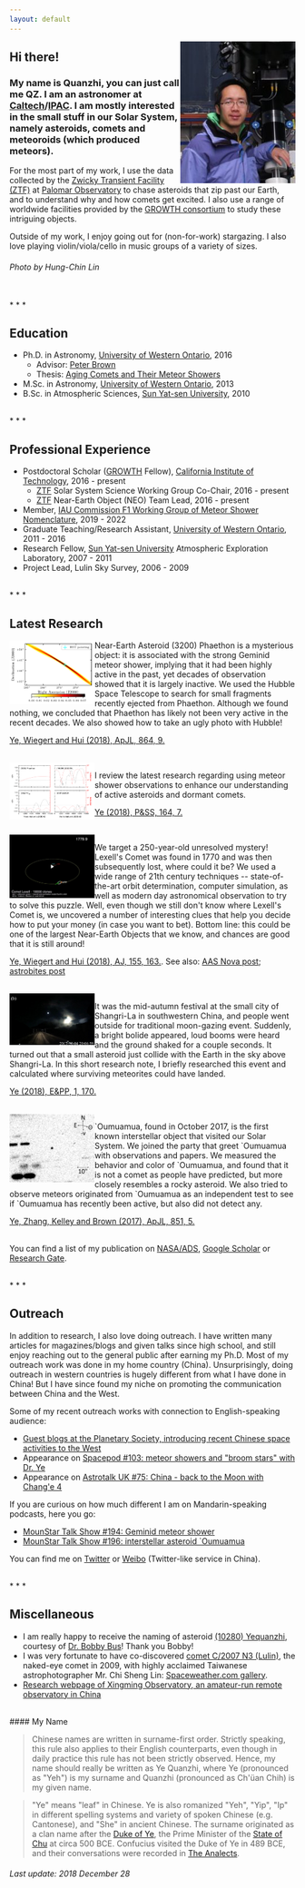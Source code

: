 ```yaml
---
layout: default
---
```


<img style="float: right;" src="imgs/me.jpg">

## Hi there!

### My name is Quanzhi, you can just call me QZ. I am an astronomer at [Caltech](http://www.caltech.edu/)/[IPAC](http://www.ipac.caltech.edu/). I am mostly interested in the small stuff in our Solar System, namely asteroids, comets and meteoroids (which produced meteors).

For the most part of my work, I use the data collected by the [Zwicky Transient Facility (ZTF)](https://www.ztf.caltech.edu/) at [Palomar Observatory](http://www.astro.caltech.edu/palomar/homepage.html) to chase asteroids that zip past our Earth, and to understand why and how comets get excited. I also use a range of worldwide facilities provided by the [GROWTH consortium](http://growth.caltech.edu/) to study these intriguing objects.

Outside of my work, I enjoy going out for (non-for-work) stargazing. I also love playing violin/viola/cello in music groups of a variety of sizes.

###### Photo by Hung-Chin Lin

<br>
* * *

## Education

* Ph.D. in Astronomy, [University of Western Ontario](http://www.uwo.ca/), 2016
    * Advisor: [Peter Brown](http://meteor.uwo.ca/~pbrown/)
    * Thesis: [Aging Comets and Their Meteor Showers](http://ir.lib.uwo.ca/etd/3903/)
* M.Sc. in Astronomy, [University of Western Ontario](http://www.uwo.ca/), 2013
* B.Sc. in Atmospheric Sciences, [Sun Yat-sen University](http://www.sysu.edu.cn/), 2010

<br>
* * *

## Professional Experience

* Postdoctoral Scholar ([GROWTH](http://growth.caltech.edu/) Fellow), [California Institute of Technology](http://www.caltech.edu/), 2016 - present
    * [ZTF](https://www.ztf.caltech.edu/) Solar System Science Working Group Co-Chair, 2016 - present
    * [ZTF](https://www.ztf.caltech.edu/) Near-Earth Object (NEO) Team Lead, 2016 - present
* Member, [IAU Commission F1 Working Group of Meteor Shower Nomenclature](https://www.iau.org/science/scientific_bodies/working_groups/276/members/), 2019 - 2022
* Graduate Teaching/Research Assistant, [University of Western Ontario](http://www.uwo.ca/), 2011 - 2016
* Research Fellow, [Sun Yat-sen University](http://www.sysu.edu.cn/) Atmospheric Exploration Laboratory, 2007 - 2011
* Project Lead, Lulin Sky Survey, 2006 - 2009

<br>
* * *

## Latest Research

<img style="float: left;" src="imgs/gem-hst.png" width="150">

Near-Earth Asteroid (3200) Phaethon is a mysterious object: it is associated with the strong Geminid meteor shower, implying that it had been highly active in the past, yet decades of observation showed that it is largely inactive. We used the Hubble Space Telescope to search for small fragments recently ejected from Phaethon. Although we found nothing, we concluded that Phaethon has likely not been very active in the recent decades. We also showed how to take an ugly photo with Hubble!

[Ye, Wiegert and Hui (2018), ApJL, 864, 9.](http://iopscience.iop.org/article/10.3847/2041-8213/aada46/meta)

<br>

<img style="float: left;" src="imgs/pss-review.png" width="150">

I review the latest research regarding using meteor shower observations to enhance our understanding of active asteroids and dormant comets.

[Ye (2018), P&SS, 164, 7.](https://www.sciencedirect.com/science/article/pii/S0032063317304518)

<br>

<img style="float: left;" src="imgs/lexell.png" width="150">

We target a 250-year-old unresolved mystery! Lexell's Comet was found in 1770 and was then subsequently lost, where could it be? We used a wide range of 21th century techniques -- state-of-the-art orbit determination, computer simulation, as well as modern day astronomical observation to try to solve this puzzle. Well, even though we still don't know where Lexell's Comet is, we uncovered a number of interesting clues that help you decide how to put your money (in case you want to bet). Bottom line: this could be one of the largest Near-Earth Objects that we know, and chances are good that it is still around!

[Ye, Wiegert and Hui (2018), AJ, 155, 163.](http://iopscience.iop.org/article/10.3847/1538-3881/aab1f6/meta). See also: [AAS Nova post](https://aasnova.org/2018/08/22/has-anyone-found-a-lost-comet/); [astrobites post](https://astrobites.org/2018/04/02/long-lost-comet/)

<br>

<img style="float: left;" src="imgs/shangri-la-bolide.png" width="150">

It was the mid-autumn festival at the small city of Shangri-La in southwestern China, and people went outside for traditional moon-gazing event. Suddenly, a bright bolide appeared, loud booms were heard and the ground shaked for a couple seconds. It turned out that a small asteroid just collide with the Earth in the sky above Shangri-La. In this short research note, I briefly researched this event and calculated where surviving meteorites could have landed.

[Ye (2018), E&PP, 1, 170.](http://www.eppcgs.org/article/id/6f94c7b1-15ec-4656-8c40-1d70a8b6d936?pageType=en)

<br>

<img style="float: left;" src="imgs/oumuamua.png" width="150">

\`Oumuamua, found in October 2017, is the first known interstellar object that visited our Solar System. We joined the party that greet \`Oumuamua with observations and papers. We measured the behavior and color of \`Oumuamua, and found that it is not a comet as people have predicted, but more closely resembles a rocky asteroid. We also tried to observe meteors originated from \`Oumuamua as an independent test to see if \`Oumuamua has recently been active, but also did not detect any.

[Ye, Zhang, Kelley and Brown (2017), ApJL, 851, 5.](http://iopscience.iop.org/article/10.3847/2041-8213/aa9a34/meta)

<br>You can find a list of my publication on [NASA/ADS](http://adsabs.harvard.edu/cgi-bin/nph-abs_connect?library&libname=Ye%27s+Refereed+Publication&libid=57e6ba2680), [Google Scholar](https://scholar.google.com/citations?user=F-w70dYAAAAJ&hl=en) or [Research Gate](https://www.researchgate.net/profile/Quan_Zhi_Ye).

<br>
* * *

## Outreach

In addition to research, I also love doing outreach. I have written many articles for magazines/blogs and given talks since high school, and still enjoy reaching out to the general public after earning my Ph.D. Most of my outreach work was done in my home country (China). Unsurprisingly, doing outreach in western countries is hugely different from what I have done in China! But I have since found my niche on promoting the communication between China and the West.

Some of my recent outreach works with connection to English-speaking audience:

* [Guest blogs at the Planetary Society, introducing recent Chinese space activities to the West](http://www.planetary.org/blogs/guest-blogs/?author_profile=325290428&topics=&dateType=firstPublicationDate&startDate=&endDate=)
* Appearance on [Spacepod #103: meteor showers and "broom stars" with Dr. Ye](https://www.listentospacepod.com/episodes/2017/7/16/103-meteor-showers-and-broom-stars-with-dr-ye)
* Appearance on [Astrotalk UK #75: China - back to the Moon with Chang'e 4](https://astrotalkuk.org/episode-75-china-back-to-the-moon-with-chang-e-4/)
    
If you are curious on how much different I am on Mandarin-speaking podcasts, here you go:

* [MounStar Talk Show #194: Geminid meteor shower](https://player.fm/series/series-106962/no194)
* [MounStar Talk Show #196: interstellar asteroid `Oumuamua](https://player.fm/series/series-106962/no196-oumuamua)

You can find me on [Twitter](https://twitter.com/Yeqzids) or [Weibo](https://www.weibo.com/1705147594) (Twitter-like service in China).

<br>
* * *

## Miscellaneous

* I am really happy to receive the naming of asteroid [(10280) Yequanzhi](https://ssd.jpl.nasa.gov/sbdb.cgi?sstr=10280;old=0;orb=1;cov=0;log=0;cad=0#orb), courtesy of [Dr. Bobby Bus](https://www.ifa.hawaii.edu/users/sjb/default/bus.shtml)! Thank you Bobby!
* I was very fortunate to have co-discovered [comet C/2007 N3 (Lulin)](https://en.wikipedia.org/wiki/Comet_Lulin), the naked-eye comet in 2009, with highly acclaimed Taiwanese astrophotographer Mr. Chi Sheng Lin: [Spaceweather.com gallery](http://www.spaceweather.com/comets/gallery_lulin.htm).
* [Research webpage of Xingming Observatory, an amateur-run remote observatory in China](http://www.astro.caltech.edu/~qye/xingming.html)

<br>
#### My Name

> Chinese names are written in surname-first order. Strictly speaking, this rule also applies to their English counterparts, even though in daily practice this rule has not been strictly observed. Hence, my name should really be written as Ye Quanzhi, where Ye (pronounced as "Yeh") is my surname and Quanzhi (pronounced as Ch'üan Chih) is my given name.

> "Ye" means "leaf" in Chinese. Ye is also romanized "Yeh", "Yip", "Ip" in different spelling systems and variety of spoken Chinese (e.g. Cantonese), and "She" in ancient Chinese. The surname originated as a clan name after the [Duke of Ye](https://en.wikipedia.org/wiki/Duke_of_Ye), the Prime Minister of the [State of Chu](https://en.wikipedia.org/wiki/Chu_(state)) at circa 500 BCE. Confucius visited the Duke of Ye in 489 BCE, and their conversations were recorded in [The Analects](https://ctext.org/analects/zi-lu). 

###### Last update: 2018 December 28
